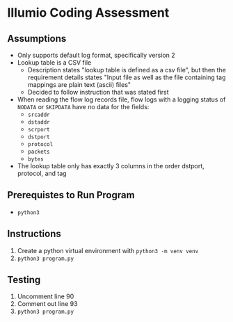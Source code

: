 # Illumio Coding Assessment

## Assumptions
- Only supports default log format, specifically version 2
- Lookup table is a CSV file
  - Description states "lookup table is defined as a csv file", but then the requirement details states "Input file as well as the file containing tag mappings are plain text (ascii) files"
  - Decided to follow instruction that was stated first
- When reading the flow log records file, flow logs with a logging status of `NODATA` or `SKIPDATA` have no data for the fields:
  - `srcaddr`
  - `dstaddr`
  - `scrport`
  - `dstport`
  - `protocol`
  - `packets`
  - `bytes`
- The lookup table only has exactly 3 columns in the order dstport, protocol, and tag

## Prerequistes to Run Program
- `python3`

## Instructions
1. Create a python virtual environment with `python3 -m venv venv`
2. `python3 program.py`

## Testing
1. Uncomment line 90
2. Comment out line 93
3. `python3 program.py`
